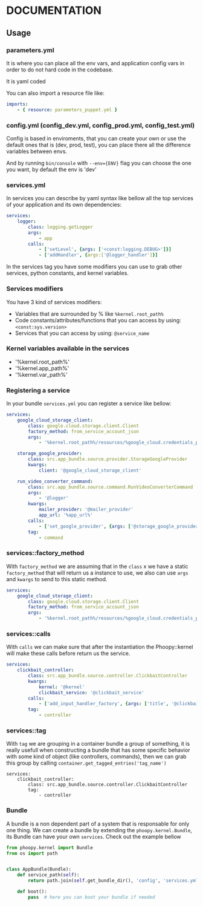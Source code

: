 # DOCUMENTATION

## Usage


### parameters.yml

It is where you can place all the env vars, and application config vars in order to do not hard code in the codebase.

It is yaml coded

You can also import a resource file like:

```yaml
imports:
    - { resource: parameters_puppet.yml }
```

### config.yml (config_dev.yml, config_prod.yml, config_test.yml)

Config is based in enviroments, that you can create your own or use the default ones that is (dev, prod, test), you can place there all the difference variables between envs.

And by running `bin/console` with `--env={ENV}` flag you can choose the one you want, by default the env is 'dev'

### services.yml

In services you can describe by yaml syntax like bellow all the top services of your application and its own dependencies:

```yaml
services:
    logger:
        class: logging.getLogger
        args:
            - app
        calls:
            - ['setLevel', {args: ['<const:logging.DEBUG>']}]
            - ['addHandler', {args:['@logger_handler']}]
```

In the services tag you have some modifiers you can use to grab other services, python constants, and kernel variables.

### Services modifiers

You have 3 kind of services modifiers:

- Variables that are surrounded by % like `%kernel.root_path%`
- Code constants/attributes/functions that you can access by using: `<const:sys.version>`
- Services that you can access by using: `@service_name`

### Kernel variables available in the services

- '%kernel.root_path%'
- '%kernel.app_path%'
- '%kernel.var_path%'

### Registering a service

In your bundle `services.yml` you can register a service like bellow:

```yaml
services:
    google_cloud_storage_client:
        class: google.cloud.storage.client.Client
        factory_method: from_service_account_json
        args:
            - '%kernel.root_path%/resources/%google_cloud.credentials_path%'

    storage_google_provider:
        class: src.app_bundle.source.provider.StorageGoogleProvider
        kwargs:
            client: '@google_cloud_storage_client'

    run_video_converter_command:
        class: src.app_bundle.source.command.RunVideoConverterCommand
        args:
            - '@logger'
        kwargs:
            mailer_provider: '@mailer_provider'
            app_url: '%app_url%'
        calls:
            - ['set_google_provider', {args: ['@storage_google_provider']}]
        tag:
            - command
```

### services::factory_method

With `factory_method` we are assuming that in the `class` x we have a static `factory_method` that will return us a instance to use, we also can use `args` and `kwargs` to send to this static method.
```yaml
services:
    google_cloud_storage_client:
        class: google.cloud.storage.client.Client
        factory_method: from_service_account_json
        args:
            - '%kernel.root_path%/resources/%google_cloud.credentials_path%'
```

### services::calls

With `calls` we can make sure that after the instantiation the Phoopy::kernel will make these calls before return us the service.

```yaml
services:
    clickbait_controller:
        class: src.app_bundle.source.controller.ClickbaitController
        kwargs:
            kernel: '@kernel'
            clickbait_service: '@clickbait_service'
        calls:
            - ['add_input_handler_factory', {args: ['title', '@clickbait_handler_factory']}]
        tag:
            - controller
```

### services::tag

With `tag` we are grouping in a container bundle a group of something, it is really usefull when constructing a bundle that has some specific behavior with some kind of object (like controllers, commands), then we can grab this group by calling `container.get_tagged_entries('tag_name')`

```
services:
    clickbait_controller:
        class: src.app_bundle.source.controller.ClickbaitController
        tag:
            - controller
```

### Bundle

A bundle is a non dependent part of a system that is responsable for only one thing.
We can create a bundle by extending the `phoopy.kernel.Bundle`, its Bundle can have your own `services`. Check out the example bellow

```python
from phoopy.kernel import Bundle
from os import path


class AppBundle(Bundle):
    def service_path(self):
        return path.join(self.get_bundle_dir(), 'config', 'services.yml')  # defines the full path of your services.yml

    def boot():
        pass  # here you can boot your bundle if needed

```
